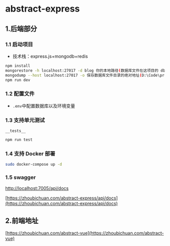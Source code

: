 # abstract-express

## 1.后端部分

### 1.1 启动项目

- 技术栈：express.js+mongodb+redis

```sh
npm install
mongorestore -h localhost:27017 -d blog 你的本地路径(数据库文件在这项目的 db\blog\ 文件夹里)
mongodump --host localhost:27017 -o 保存数据库文件目录的绝对地址(D:\Code\project\node\cwf-order\db)
npm run dev
```

### 1.2 配置文件

- `.env`中配置数据库以及环境变量

### 1.3 支持单元测试

`__tests__`

```sh
npm run test
```

### 1.4 支持 Docker 部署

```sh
sudo docker-compose up -d
```

### 1.5 swagger

[http://localhost:7005/api/docs](http://localhost:7005/api/docs)

[https://zhoubichuan.com/abstract-express/api/docs](https://zhoubichuan.com/abstract-express/api/docs)

## 2.前端地址

[https://zhoubichuan.com/abstract-vue](https://zhoubichuan.com/abstract-vue)
